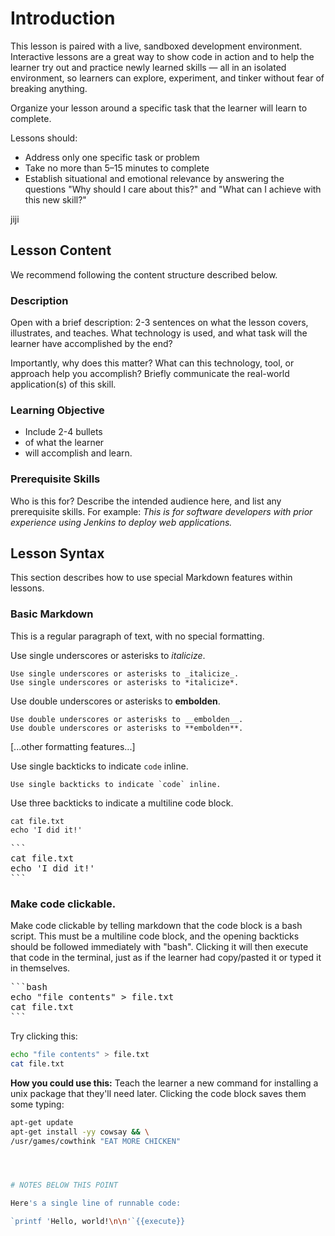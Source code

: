 # Introduction

This lesson is paired with a live, sandboxed development environment. Interactive lessons are a great way to show code in action and to help the learner try out and practice newly learned skills — all in an isolated environment, so learners can explore, experiment, and tinker without fear of breaking anything.

Organize your lesson around a specific task that the learner will learn to complete.

Lessons should: 

- Address only one specific task or problem
- Take no more than 5–15 minutes to complete
- Establish situational and emotional relevance by answering the questions "Why should I care about this?" and "What can I achieve with this new skill?"

jiji

## Lesson Content

We recommend following the content structure described below.

### Description

Open with a brief description: 2-3 sentences on what the lesson covers, illustrates, and teaches. What technology is used, and what task will the learner have accomplished by the end?

Importantly, why does this matter? What can this technology, tool, or approach help you accomplish? Briefly communicate the real-world application(s) of this skill.

### Learning Objective

- Include 2-4 bullets
- of what the learner
- will accomplish and learn.

### Prerequisite Skills

Who is this for? Describe the intended audience here, and list any prerequisite skills. For example: _This is for software developers with prior experience using Jenkins to deploy web applications._



## Lesson Syntax

This section describes how to use special Markdown features within lessons.

### Basic Markdown

This is a regular paragraph of text, with no special formatting.

Use single underscores or asterisks to _italicize_.

```
Use single underscores or asterisks to _italicize_.
Use single underscores or asterisks to *italicize*.
```

Use double underscores or asterisks to __embolden__.

```
Use double underscores or asterisks to __embolden__.
Use double underscores or asterisks to **embolden**.
```

[...other formatting features...]

Use single backticks to indicate `code` inline.

```
Use single backticks to indicate `code` inline.
```

Use three backticks to indicate a multiline code block.

```
cat file.txt
echo 'I did it!'
```

<pre>
```
cat file.txt
echo 'I did it!'
```
</pre>

### Make code clickable.

Make code clickable by telling markdown that the code block is a bash script. This must be a multiline code block, and the opening backticks should be followed immediately with "bash". Clicking it will then execute that code in the terminal, just as if the learner had copy/pasted it or typed it in themselves.

<pre>
```bash
echo "file contents" > file.txt
cat file.txt
```
</pre>

Try clicking this:

```bash
echo "file contents" > file.txt
cat file.txt
```


**How you could use this:** Teach the learner a new command for installing a unix package that they'll need later. Clicking the code block saves them some typing:

```bash
apt-get update
apt-get install -yy cowsay && \
/usr/games/cowthink "EAT MORE CHICKEN"




# NOTES BELOW THIS POINT

Here's a single line of runnable code:

`printf 'Hello, world!\n\n'`{{execute}}









